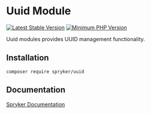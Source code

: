 # Uuid Module
[![Latest Stable Version](https://poser.pugx.org/spryker/uuid/v/stable.svg)](https://packagist.org/packages/spryker/uuid)
[![Minimum PHP Version](https://img.shields.io/badge/php-%3E%3D%207.4-8892BF.svg)](https://php.net/)

Uuid modules provides UUID management functionality.

## Installation

```
composer require spryker/uuid
```

## Documentation

[Spryker Documentation](https://docs.spryker.com)
